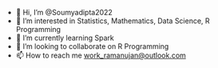 - 👋 Hi, I’m @Soumyadipta2022
- 👀 I’m interested in Statistics, Mathematics, Data Science, R Programming
- 🌱 I’m currently learning Spark
- 💞️ I’m looking to collaborate on R Programming
- 📫 How to reach me work_ramanujan@outlook.com

<!---
Soumyadipta2022/Soumyadipta2022 is a ✨ special ✨ repository because its `README.md` (this file) appears on your GitHub profile.
You can click the Preview link to take a look at your changes.
--->
